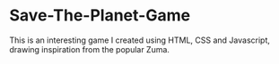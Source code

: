 # Save-The-Planet-Game

This is an interesting game I created using HTML, CSS and Javascript, drawing inspiration from the popular Zuma.
